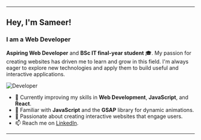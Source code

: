 

---

## Hey, I'm Sameer!  
### I am a Web Developer

**Aspiring Web Developer** and **BSc IT final-year student** 🎓. My passion for creating websites has driven me to learn and grow in this field. I'm always eager to explore new technologies and apply them to build useful and interactive applications.

![Developer](https://github.com/TheDudeThatCode/TheDudeThatCode/blob/master/Assets/Developer.gif)

- 🔭 Currently improving my skills in **Web Development**, **JavaScript**, and **React**.
- 🌱 Familiar with **JavaScript** and the **GSAP** library for dynamic animations.
- 👀 Passionate about creating interactive websites that engage users.
- 📫 Reach me on [LinkedIn](https://www.linkedin.com/in/sameer07x19/).

---

